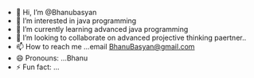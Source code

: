 - 👋 Hi, I’m @Bhanubasyan
- 👀 I’m interested in java programming
- 🌱 I’m currently learning advanced java programming
- 💞️ I’m looking to collaborate on advanced projective thinking paertner..
- 📫 How to reach me ...email BhanuBasyan@gmail.com
- 😄 Pronouns: ...Bhanu
- ⚡ Fun fact: ...

<!---
Bhanubasyan/Bhanubasyan is a ✨ special ✨ repository because its `README.md` (this file) appears on your GitHub profile.
You can click the Preview link to take a look at your changes.
--->
